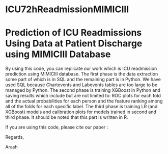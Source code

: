 # ICU72hReadmissionMIMICIII
Prediction of ICU Readmissions Using Data at Patient Discharge using MIMICIII Database
======================================================================================

By using this code, you can replicate our work which is ICU readmission prediction using MIMICIII database.
The first phase is the data extraction some part of which is in SQL and the remaining part is in Python. We have used SQL because Chartevents and Labevents tables are too large to be managed by Python.
The second phase is training XGBoost in Python and saving results which include but are not limited to: ROC plots for each fold and the actual probabilities for each person and the feature ranking among all of the folds for each specific label.
The third phase is training LR (and XGBoost) models and calibration plots for models trained in second and third phase. It should be noted that this part is written in R.

If you are using this code, please cite our paper :

Regards,

Arash
